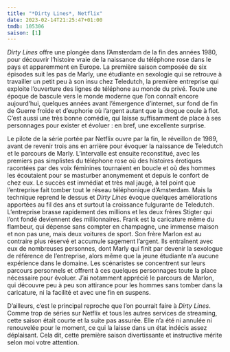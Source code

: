 ```yaml
---
title: "*Dirty Lines*, Netflix"
date: 2023-02-14T21:25:47+01:00
tmdb: 105306 
saison: [1]
---
```


*Dirty Lines* offre une plongée dans l’Amsterdam de la fin des années 1980, pour découvrir l’histoire vraie de la naissance du téléphone rose dans le pays et apparemment en Europe. La première saison composée de six épisodes suit les pas de Marly, une étudiante en sexologie qui se retrouve à travailler un petit peu à son insu chez Teledutch, la première entreprise qui exploite l’ouverture des lignes de téléphone au monde du privé. Toute une époque de bascule vers le monde moderne que l’on connaît encore aujourd’hui, quelques années avant l’émergence d’internet, sur fond de fin de Guerre froide et d’euphorie où l’argent autant que la drogue coule à flot. C’est aussi une très bonne comédie, qui laisse suffisamment de place à ses personnages pour exister et évoluer : en bref, une excellente surprise.

Le pilote de la série portée par Netflix ouvre par la fin, le réveillon de 1989, avant de revenir trois ans en arrière pour évoquer la naissance de Teledutch et le parcours de Marly. L’intervalle est ensuite reconstitué, avec les premiers pas simplistes du téléphone rose où des histoires érotiques racontées par des voix féminines tournaient en boucle et où des hommes les écoutaient pour se masturber anonymement et depuis le confort de chez eux. Le succès est immédiat et très mal jaugé, à tel point que l’entreprise fait tomber tout le réseau téléphonique d’Amsterdam. Mais la technique reprend le dessus et *Dirty Lines* évoque quelques améliorations apportées au fil des ans et surtout la croissance fulgurante de Teledutch. L’entreprise brasse rapidement des millions et les deux frères Stigter qui l’ont fondé deviennent des millionnaires. Frank est la caricature même du flambeur, qui dépense sans compter en champagne, une immense maison et non pas une, mais deux voitures de sport. Son frère Marlon est au contraire plus réservé et accumule sagement l’argent. Ils entraînent avec eux de nombreuses personnes, dont Marly qui finit par devenir la sexologue de référence de l’entreprise, alors même que la jeune étudiante n’a aucune expérience dans le domaine. Les scénaristes se concentrent sur leurs parcours personnels et offrent à ces quelques personnages toute la place nécessaire pour évoluer. J’ai notamment apprécié le parcours de Marlon, qui découvre peu à peu son attirance pour les hommes sans tomber dans la caricature, ni la facilité et avec une fin en suspens.

D’ailleurs, c’est le principal reproche que l’on pourrait faire à *Dirty Lines*. Comme trop de séries sur Netflix et tous les autres services de streaming, cette saison était courte et la suite pas assurée. Elle n’a été ni annulée ni renouvelée pour le moment, ce qui la laisse dans un état indécis assez déplaisant. Cela dit, cette première saison divertissante et instructive mérite selon moi votre attention.
 